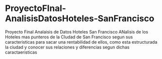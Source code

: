 # ProyectoFInal-AnalisisDatosHoteles-SanFrancisco
Proyecto Final Analaisis de Datos Hoteles San Francisco
ANalisis de los Hoteles mas punteros de la CIudad de San Francisco segun sus caracteristicas
para sacar una rentabilidad de ellos, como esta estructurada la ciudad y conocer sus relaciones y diferencias segun dichas caractaeristicas
